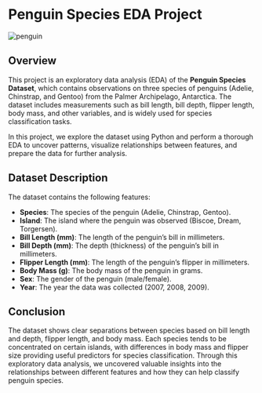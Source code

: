 # Penguin Species EDA Project

![penguin](https://github.com/user-attachments/assets/1091b43e-3f03-4791-bfab-047e8aa13e3d)


## Overview
This project is an exploratory data analysis (EDA) of the **Penguin Species Dataset**, which contains observations on three species of penguins (Adelie, Chinstrap, and Gentoo) from the Palmer Archipelago, Antarctica. The dataset includes measurements such as bill length, bill depth, flipper length, body mass, and other variables, and is widely used for species classification tasks.

In this project, we explore the dataset using Python and perform a thorough EDA to uncover patterns, visualize relationships between features, and prepare the data for further analysis.

## Dataset Description
The dataset contains the following features:

- **Species**: The species of the penguin (Adelie, Chinstrap, Gentoo).
- **Island**: The island where the penguin was observed (Biscoe, Dream, Torgersen).
- **Bill Length (mm)**: The length of the penguin’s bill in millimeters.
- **Bill Depth (mm)**: The depth (thickness) of the penguin’s bill in millimeters.
- **Flipper Length (mm)**: The length of the penguin’s flipper in millimeters.
- **Body Mass (g)**: The body mass of the penguin in grams.
- **Sex**: The gender of the penguin (male/female).
- **Year**: The year the data was collected (2007, 2008, 2009).

## Conclusion
The dataset shows clear separations between species based on bill length and depth, flipper length, and body mass. Each species tends to be concentrated on certain islands, with differences in body mass and flipper size providing useful predictors for species classification. Through this exploratory data analysis, we uncovered valuable insights into the relationships between different features and how they can help classify penguin species.

